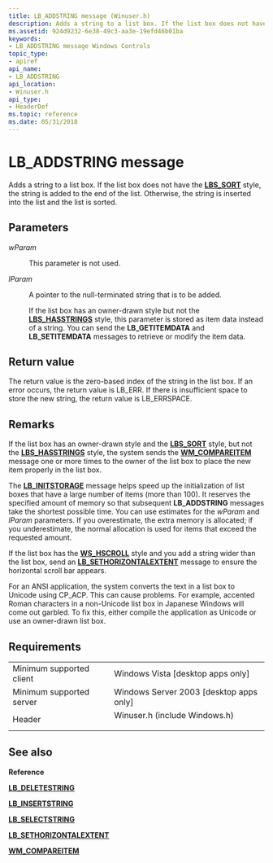 ```yaml
---
title: LB_ADDSTRING message (Winuser.h)
description: Adds a string to a list box. If the list box does not have the LBS\_SORT style, the string is added to the end of the list. Otherwise, the string is inserted into the list and the list is sorted.
ms.assetid: 924d9232-6e38-49c3-aa3e-19efd46b01ba
keywords:
- LB_ADDSTRING message Windows Controls
topic_type:
- apiref
api_name:
- LB_ADDSTRING
api_location:
- Winuser.h
api_type:
- HeaderDef
ms.topic: reference
ms.date: 05/31/2018
---
```


# LB\_ADDSTRING message

Adds a string to a list box. If the list box does not have the [**LBS\_SORT**](list-box-styles.md) style, the string is added to the end of the list. Otherwise, the string is inserted into the list and the list is sorted.

## Parameters

<dl> <dt>

*wParam* 
</dt> <dd>

This parameter is not used.

</dd> <dt>

*lParam* 
</dt> <dd>

A pointer to the null-terminated string that is to be added.

If the list box has an owner-drawn style but not the [**LBS\_HASSTRINGS**](list-box-styles.md) style, this parameter is stored as item data instead of a string. You can send the **LB\_GETITEMDATA** and **LB\_SETITEMDATA** messages to retrieve or modify the item data.

</dd> </dl>

## Return value

The return value is the zero-based index of the string in the list box. If an error occurs, the return value is LB\_ERR. If there is insufficient space to store the new string, the return value is LB\_ERRSPACE.

## Remarks

If the list box has an owner-drawn style and the [**LBS\_SORT**](list-box-styles.md) style, but not the [**LBS\_HASSTRINGS**](list-box-styles.md) style, the system sends the [**WM\_COMPAREITEM**](wm-compareitem.md) message one or more times to the owner of the list box to place the new item properly in the list box.

The [**LB\_INITSTORAGE**](lb-initstorage.md) message helps speed up the initialization of list boxes that have a large number of items (more than 100). It reserves the specified amount of memory so that subsequent **LB\_ADDSTRING** messages take the shortest possible time. You can use estimates for the *wParam* and *lParam* parameters. If you overestimate, the extra memory is allocated; if you underestimate, the normal allocation is used for items that exceed the requested amount.

If the list box has the [**WS\_HSCROLL**](/windows/desktop/winmsg/window-styles) style and you add a string wider than the list box, send an [**LB\_SETHORIZONTALEXTENT**](lb-sethorizontalextent.md) message to ensure the horizontal scroll bar appears.

For an ANSI application, the system converts the text in a list box to Unicode using CP\_ACP. This can cause problems. For example, accented Roman characters in a non-Unicode list box in Japanese Windows will come out garbled. To fix this, either compile the application as Unicode or use an owner-drawn list box.

## Requirements



|                                     |                                                                                                          |
|-------------------------------------|----------------------------------------------------------------------------------------------------------|
| Minimum supported client<br/> | Windows Vista \[desktop apps only\]<br/>                                                           |
| Minimum supported server<br/> | Windows Server 2003 \[desktop apps only\]<br/>                                                     |
| Header<br/>                   | <dl> <dt>Winuser.h (include Windows.h)</dt> </dl> |



## See also

<dl> <dt>

**Reference**
</dt> <dt>

[**LB\_DELETESTRING**](lb-deletestring.md)
</dt> <dt>

[**LB\_INSERTSTRING**](lb-insertstring.md)
</dt> <dt>

[**LB\_SELECTSTRING**](lb-selectstring.md)
</dt> <dt>

[**LB\_SETHORIZONTALEXTENT**](lb-sethorizontalextent.md)
</dt> <dt>

[**WM\_COMPAREITEM**](wm-compareitem.md)
</dt> </dl>

 

